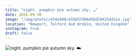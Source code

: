 ```yaml
---
title: "night. pumpkin pie autumn sky. ☁️"
date: 2016-09-30
image: "/img/photo/c434a908cd10d37d06458d29425dd2ce.jpg"
location: "Newport, Telford And Wrekin, United Kingdom"
instagram: true
draft: false
---
```


![night. pumpkin pie autumn sky. ☁️](/img/photo/c434a908cd10d37d06458d29425dd2ce.jpg)

